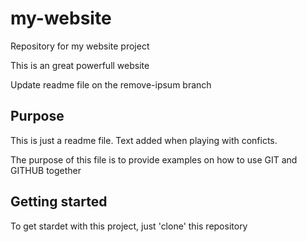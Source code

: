 # my-website
Repository for my website project

This is an great powerfull website


Update readme file on the remove-ipsum branch

## Purpose

This is just a readme file. Text added when playing with conficts.

The purpose of this file is to provide examples 
on how to use GIT and GITHUB together

## Getting started

To get stardet with this project, just 'clone' this repository
